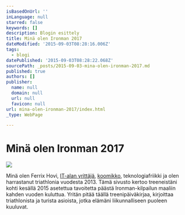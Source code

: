 ```yaml
---
isBasedOnUrl: ''
inLanguage: null
starred: false
keywords: []
description: Blogin esittely
title: Minä olen Ironman 2017
dateModified: '2015-09-03T08:28:16.006Z'
tags:
  - blogi
datePublished: '2015-09-03T08:28:22.068Z'
sourcePath: _posts/2015-09-03-mina-olen-ironman-2017.md
published: true
authors: []
publisher:
  name: null
  domain: null
  url: null
  favicon: null
url: mina-olen-ironman-2017/index.html
_type: WebPage

---
```

# Minä olen Ironman 2017
![](https://the-grid-user-content.s3-us-west-2.amazonaws.com/479a8a01-63b9-4c97-9719-466aaf3d0df2.JPG)

Minä olen Ferrix Hovi, [IT-alan yrittäjä][0], [koomikko][1], teknologiafriikki ja olen harrastanut triathlonia vuodesta 2013\. Tämä sivusto kertoo treeneistäni kohti kesällä 2015 asetettua tavoitetta päästä Ironman-kilpailun maaliin kahden vuoden kuluttua. Yritän pitää täällä treenipäiväkirjaa, kirjoittaa triathlonista ja turista asioista, jotka elämäni liikunnalliseen puoleen kuuluvat.

[0]: https://sigrun.fi/
[1]: https://ferrix.fi/